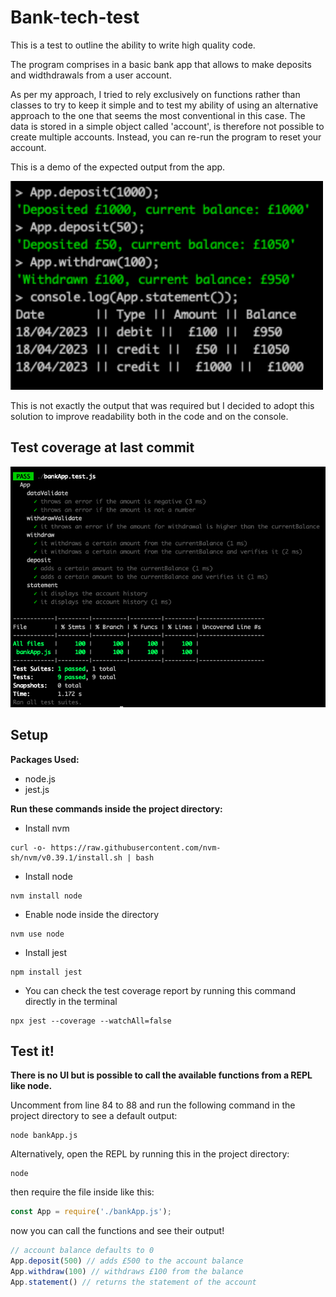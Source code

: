 # Bank-tech-test

This is a test to outline the ability to write high quality code.

The program comprises in a basic bank app that allows to make deposits and widthdrawals from a user account. 

As per my approach, I tried to rely exclusively on functions rather than classes to try to keep it simple and to test my ability of using an alternative approach to the one that seems the most conventional in this case. The data is stored in a simple object called 'account', is therefore not possible to create multiple accounts. Instead, you can re-run the program to reset your account.

This is a demo of the expected output from the app.

<img src="https://github.com/francescoGuglielmi/Bank-tech-test/blob/main/public/app_in_use.png" width="500" >

This is not exactly the output that was required but I decided to adopt this solution to improve readability both in the code and on the console.

## Test coverage at last commit

 ![Test coverage](https://github.com/francescoGuglielmi/Bank-tech-test/blob/main/public/test_coverage.png)

## Setup

**Packages Used:**

- node.js 
- jest.js

**Run these commands inside the project directory:**

- Install nvm

```
curl -o- https://raw.githubusercontent.com/nvm-sh/nvm/v0.39.1/install.sh | bash
```

- Install node 

```
nvm install node
```

- Enable node inside the directory

```
nvm use node
```

- Install jest

```
npm install jest
```

- You can check the test coverage report by running this command directly in the terminal

```
npx jest --coverage --watchAll=false
```

## Test it!

**There is no UI but is possible to call the available functions from a REPL like node.**

 Uncomment from line 84 to 88 and run the following command in the project directory to see a default output:

 ```
 node bankApp.js 
 ```

 Alternatively, open the REPL by running this in the project directory:

 ```
 node
 ```

 then require the file inside like this:

 ```javascript
 const App = require('./bankApp.js');
 ```

now you can call the functions and see their output!

```javascript
// account balance defaults to 0
App.deposit(500) // adds £500 to the account balance
App.withdraw(100) // withdraws £100 from the balance
App.statement() // returns the statement of the account
```

